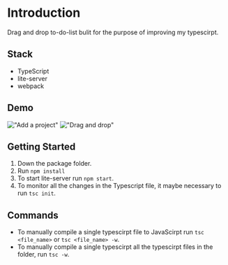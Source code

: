 # Introduction

Drag and drop to-do-list bulit for the purpose of improving my typescirpt.

## Stack

- TypeScript
- lite-server
- webpack

## Demo

!["Add a project"](https://github.com/Lizzyfemme/to-do-list/blob/master/screen_capture/add_a_project.gif)
!["Drag and drop"](https://github.com/Lizzyfemme/to-do-list/blob/master/screen_capture/drag-and-drop.gif)

## Getting Started

1. Down the package folder.
2. Run `npm install`
3. To start lite-server run `npm start`.
4. To monitor all the changes in the Typescript file, it maybe necessary to run `tsc init`.

## Commands

- To manually compile a single typescirpt file to JavaScirpt run `tsc <file_name>` or `tsc <file_name> -w`.
- To manually compile a single typescirpt all the typescirpt files in the folder, run `tsc -w`.
